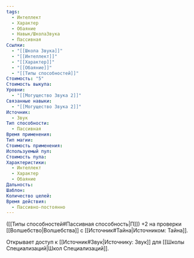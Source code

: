 ```yaml
---
tags:
  - Интеллект
  - Характер
  - Обаяние
  - Навык/ШколаЗвука
  - Пассивная
Ссылки:
  - "[[Школа Звука]]"
  - "[[Интеллект]]"
  - "[[Характер]]"
  - "[[Обаяние]]"
  - "[[Типы способностей]]"
Стоимость: "5"
Стоимость выкупа: 
Уровни:
  - "[[Могущество Звука 2]]"
Связанные навыки:
  - "[[Могущество Звука 2]]"
Источник:
  - Звук
Тип способности:
  - Пассивная
Время применения: 
Тип магии: 
Стоимость применения: 
Используемый пул: 
Стоимость пула: 
Характеристики:
  - Интеллект
  - Характер
  - Обаяние
Дальность: 
Шаблон: 
Количество целей: 
Время действия:
  - Пассивно-постоянно
---
```

([[Типы способностей#Пассивная способность|П]]) +2 на проверки [[Волшебство|Волшебства]] с [[Источник#Тайна|Источником: Тайна]].

Открывает доступ к [[Источник#Звук|Источнику: Звук]] для [[Школы Специализаций|Школ Специализаций]]. 